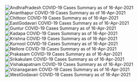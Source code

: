 
<img src="https://deepuhub.github.io/COVID-19/GraphsGenerated/16-Apr-2021/AndhraPradesh_16-Apr-2021.jpg" alt="AndhraPradesh COVID-19 Cases Summary as of 16-Apr-2021">
 <br>										  
<img src="https://deepuhub.github.io/COVID-19/GraphsGenerated/16-Apr-2021/Ananthapur_16-Apr-2021.jpg" alt="Ananthapur COVID-19 Cases Summary as of 16-Apr-2021">
 <br>										  
<img src="https://deepuhub.github.io/COVID-19/GraphsGenerated/16-Apr-2021/Chittoor_16-Apr-2021.jpg" alt="Chittoor COVID-19 Cases Summary as of 16-Apr-2021">
 <br>										  
<img src="https://deepuhub.github.io/COVID-19/GraphsGenerated/16-Apr-2021/EastGodavari_16-Apr-2021.jpg" alt="EastGodavari COVID-19 Cases Summary as of 16-Apr-2021">
 <br>										  
<img src="https://deepuhub.github.io/COVID-19/GraphsGenerated/16-Apr-2021/Guntur_16-Apr-2021.jpg" alt="Guntur COVID-19 Cases Summary as of 16-Apr-2021">
 <br>										  
<img src="https://deepuhub.github.io/COVID-19/GraphsGenerated/16-Apr-2021/Kadapa_16-Apr-2021.jpg" alt="Kadapa COVID-19 Cases Summary as of 16-Apr-2021">
 <br>										  
<img src="https://deepuhub.github.io/COVID-19/GraphsGenerated/16-Apr-2021/Krishna_16-Apr-2021.jpg" alt="Krishna COVID-19 Cases Summary as of 16-Apr-2021">
 <br>										  
<img src="https://deepuhub.github.io/COVID-19/GraphsGenerated/16-Apr-2021/Kurnool_16-Apr-2021.jpg" alt="Kurnool COVID-19 Cases Summary as of 16-Apr-2021">
 <br>										  
<img src="https://deepuhub.github.io/COVID-19/GraphsGenerated/16-Apr-2021/Nellore_16-Apr-2021.jpg" alt="Nellore COVID-19 Cases Summary as of 16-Apr-2021">
 <br>										  
<img src="https://deepuhub.github.io/COVID-19/GraphsGenerated/16-Apr-2021/Prakasam_16-Apr-2021.jpg" alt="Prakasam COVID-19 Cases Summary as of 16-Apr-2021">
 <br>										  
<img src="https://deepuhub.github.io/COVID-19/GraphsGenerated/16-Apr-2021/Srikakulam_16-Apr-2021.jpg" alt="Srikakulam COVID-19 Cases Summary as of 16-Apr-2021">
 <br>										  
<img src="https://deepuhub.github.io/COVID-19/GraphsGenerated/16-Apr-2021/Vishakapatnam_16-Apr-2021.jpg" alt="Vishakapatnam COVID-19 Cases Summary as of 16-Apr-2021">
 <br>										  
<img src="https://deepuhub.github.io/COVID-19/GraphsGenerated/16-Apr-2021/Vizianagaram_16-Apr-2021.jpg" alt="Vizianagaram COVID-19 Cases Summary as of 16-Apr-2021">
 <br>										  
<img src="https://deepuhub.github.io/COVID-19/GraphsGenerated/16-Apr-2021/WestGodavari_16-Apr-2021.jpg" alt="WestGodavari COVID-19 Cases Summary as of 16-Apr-2021">
 <br> 